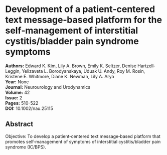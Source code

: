 # Development of a patient‐centered text message‐based platform for the self‐management of interstitial cystitis/bladder pain syndrome symptoms

**Authors:** Edward K. Kim, Lily A. Brown, Emily K. Seltzer, Denise Hartzell‐Leggin, Yelizaveta L. Borodyanskaya, Uduak U. Andy, Roy M. Rosin, Kristene E. Whitmore, Diane K. Newman, Lily A. Arya  
**Year:** None  
**Journal:** Neurourology and Urodynamics  
**Volume:** 42  
**Issue:** 2  
**Pages:** 510-522  
**DOI:** 10.1002/nau.25115  

## Abstract
Objective: To develop a patient‐centered text message‐based platform that promotes self‐management of symptoms of interstitial cystitis/bladder pain syndrome (IC/BPS).

